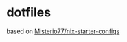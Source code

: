 # dotfiles

based on [Misterio77/nix-starter-configs](https://github.com/Misterio77/nix-starter-configs)

